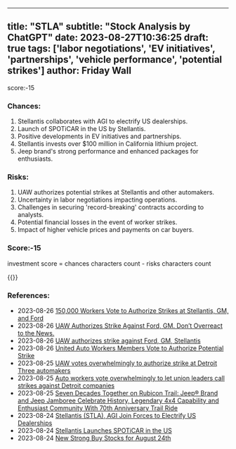 
---
title: "STLA"
subtitle: "Stock Analysis by ChatGPT"
date: 2023-08-27T10:36:25
draft: true
tags: ['labor negotiations', 'EV initiatives', 'partnerships', 'vehicle performance', 'potential strikes']
author: Friday Wall
---

score:-15
### Chances:
1. Stellantis collaborates with AGI to electrify US dealerships.
2. Launch of SPOTiCAR in the US by Stellantis.
3. Positive developments in EV initiatives and partnerships.
4. Stellantis invests over $100 million in California lithium project.
5. Jeep brand's strong performance and enhanced packages for enthusiasts.
### Risks:
1. UAW authorizes potential strikes at Stellantis and other automakers.
2. Uncertainty in labor negotiations impacting operations.
3. Challenges in securing 'record-breaking' contracts according to analysts.
4. Potential financial losses in the event of worker strikes.
5. Impact of higher vehicle prices and payments on car buyers.
### Score:-15
investment score = chances characters count - risks characters count

{{<tradingview symbol="NYSE:STLA">}}
### References:
- 2023-08-26 [150,000 Workers Vote to Authorize Strikes at Stellantis, GM, and Ford](https://finance.yahoo.com/m/d4365a39-ddb0-3fd0-ab5e-8b88912804b7/150%2C000-workers-vote-to.html?.tsrc=rss)
- 2023-08-26 [UAW Authorizes Strike Against Ford, GM. Don’t Overreact to the News.](https://finance.yahoo.com/m/0892351b-a15b-3c31-b083-777638f45c93/uaw-authorizes-strike-against.html?.tsrc=rss)
- 2023-08-26 [UAW authorizes strike against Ford, GM, Stellantis](https://finance.yahoo.com/video/uaw-authorizes-strike-against-ford-164719007.html?.tsrc=rss)
- 2023-08-26 [United Auto Workers Members Vote to Authorize Potential Strike](https://finance.yahoo.com/m/06c7ca02-945f-35ef-a4af-c7ebaa509da1/united-auto-workers-members.html?.tsrc=rss)
- 2023-08-25 [UAW votes overwhelmingly to authorize strike at Detroit Three automakers](https://finance.yahoo.com/news/uaw-members-authorize-strike-detroit-150326268.html?.tsrc=rss)
- 2023-08-25 [Auto workers vote overwhelmingly to let union leaders call strikes against Detroit companies](https://finance.yahoo.com/news/auto-workers-vote-overwhelmingly-let-150257414.html?.tsrc=rss)
- 2023-08-25 [Seven Decades Together on Rubicon Trail: Jeep® Brand and Jeep Jamboree Celebrate History, Legendary 4x4 Capability and Enthusiast Community With 70th Anniversary Trail Ride](https://finance.yahoo.com/news/seven-decades-together-rubicon-trail-180000239.html?.tsrc=rss)
- 2023-08-24 [Stellantis (STLA), AGI Join Forces to Electrify US Dealerships](https://finance.yahoo.com/news/stellantis-stla-agi-join-forces-145500420.html?.tsrc=rss)
- 2023-08-24 [Stellantis Launches SPOTiCAR in the US](https://finance.yahoo.com/news/stellantis-launches-spoticar-us-140400040.html?.tsrc=rss)
- 2023-08-24 [New Strong Buy Stocks for August 24th](https://finance.yahoo.com/news/strong-buy-stocks-august-24th-102800685.html?.tsrc=rss)


                